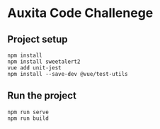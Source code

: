 # Auxita Code Challenege

## Project setup
```
npm install
npm install sweetalert2
vue add unit-jest
npm install --save-dev @vue/test-utils
```
## Run the project
```
npm run serve
npm run build
```

